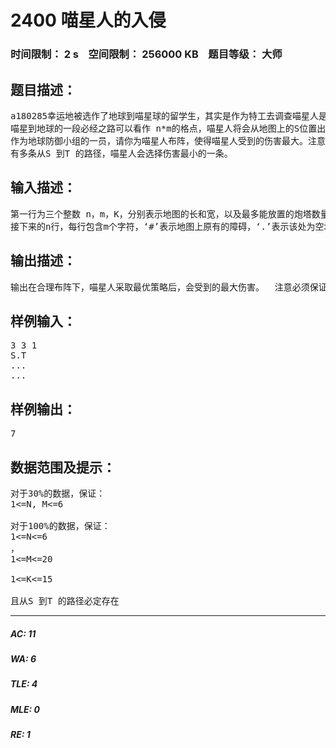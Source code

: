 # 2400 喵星人的入侵   
### 时间限制： 2 s&nbsp;&nbsp;&nbsp;&nbsp;空间限制： 256000 KB&nbsp;&nbsp;&nbsp;&nbsp;题目等级： 大师  
## 题目描述：  

<pre>
a180285幸运地被选作了地球到喵星球的留学生，其实是作为特工去调查喵星人是否有侵略地球的企图。喵星人果然打算入侵地球！从a180285口中得到确切消息之后，地球防御小组成员决定制定反侵略计划。   
喵星到地球的一段必经之路可以看作 n*m的格点，喵星人将会从地图上的S位置出发，目的地是地球的入口T。为了抵抗喵星人的入侵，地球防御小组打算在地图的格点上放置一些炮塔（最多放置 K个），炮塔攻击周围的 8 个方向（8 个方向分别是：东，南，西，北，东北，西北，东南，西南）（如下左图所示，中间格子的炮塔可以攻击周围的八个格子）。此外地球防御小组还可以在地图上放置无限多个障碍，使得喵星人无法从有障碍的格子经过。
作为地球防御小组的一员，请你为喵星人布阵，使得喵星人受到的伤害最大。注意如果  
有多条从S 到T 的路径，喵星人会选择伤害最小的一条。
</pre>
  
  
## 输入描述：  

<pre>
第一行为三个整数 n，m，K，分别表示地图的长和宽，以及最多能放置的炮塔数量。   
接下来的n行，每行包含m个字符，‘#’表示地图上原有的障碍，‘.’表示该处为空地，数据保证在原地图上存在S 到T 的路径。
</pre>
  
  
## 输出描述：  

<pre>
输出在合理布阵下，喵星人采取最优策略后，会受到的最大伤害。  注意必须保证在布阵结束后喵星人仍然可以沿一条或以上的路径从起点S到达终点T，否则他们组织更大规模的侵略。
</pre>
  
  
## 样例输入：  

<pre>
3 3 1   
S.T   
...   
...
</pre>
  
  
## 样例输出：  

<pre>
7
</pre>
  
  
## 数据范围及提示：  

<pre>
对于30%的数据，保证：   
1<=N, M<=6  
   
对于100%的数据，保证：   
1<=N<=6  
，   
1<=M<=20  
   
1<=K<=15
  
且从S 到T 的路径必定存在
</pre>
  
  
***  

##### AC: 11  
##### WA: 6  
##### TLE: 4  
##### MLE: 0  
##### RE: 1  
